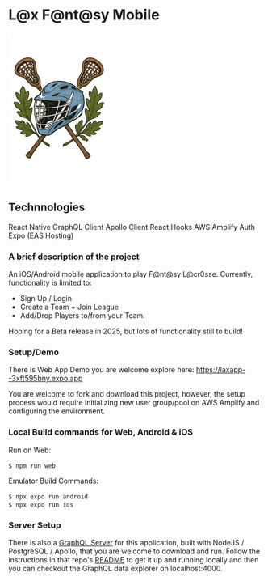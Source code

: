 # L@x F@nt@sy Mobile

![Lax Fan Test Image](/assets/images/laxFan-Logo-01.png)

## Technnologies
React Native
GraphQL Client
Apollo Client
React Hooks
AWS Amplify Auth
Expo (EAS Hosting)


### A brief description of the project
An iOS/Android mobile application to play F@nt@sy L@cr0sse. Currently, functionality is limited to:

- Sign Up / Login
- Create a Team + Join League
- Add/Drop Players to/from your Team. 

Hoping for a Beta release in 2025, but lots of functionality still to build!

### Setup/Demo

There is Web App Demo you are welcome explore here: https://laxapp--3xft595bny.expo.app

You are welcome to fork and download this project, however, the setup process would require initializing new user group/pool on AWS Amplify and configuring the environment.

### Local Build commands for Web, Android & iOS

Run on Web:
```
$ npm run web
```

Emulator Build Commands:
```
$ npx expo run android
$ npx expo run ios
```

### Server Setup
There is also a [GraphQL Server](https://github.com/jhars/nodejs-graphql-psql-apollo-demo) for this application, built with NodeJS / PostgreSQL / Apollo, that you are welcome to download and run. Follow the instructions in that repo's [README](https://github.com/jhars/nodejs-graphql-psql-apollo-demo) to get it up and running locally and then you can checkout the GraphQL data explorer on localhost:4000.

